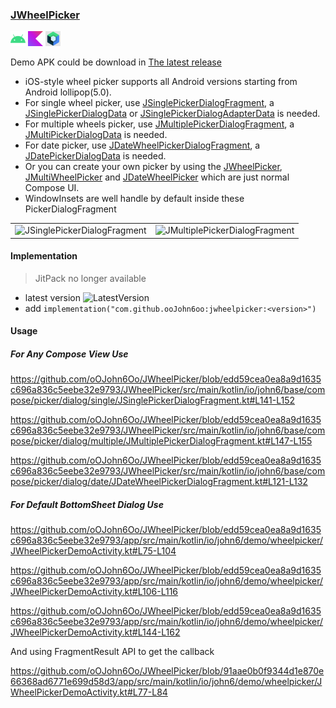 ### [JWheelPicker]

<p float="left">
  <img src="https://raw.githubusercontent.com/github/explore/8baf984947f4d9c32006bd03fa4c51ff91aadf8d/topics/android/android.png"  width="24" />
  <img src="https://raw.githubusercontent.com/github/explore/4479d2a2c854198cb00160f8593519c14dc3b905/topics/kotlin/kotlin.png" width="24" />
  <img src="https://raw.githubusercontent.com/github/explore/ae48d1ca3274c0c3a90f872e605eaef069a16771/topics/jetpack-compose/jetpack-compose.png" width="24" />
</p>

Demo APK could be download in [The latest release]

* iOS-style wheel picker supports all Android versions starting from Android lollipop(5.0).
* For single wheel picker, use [JSinglePickerDialogFragment], a [JSinglePickerDialogData] or [JSinglePickerDialogAdapterData] is needed.
* For multiple wheels picker, use [JMultiplePickerDialogFragment], a [JMultiPickerDialogData] is needed.
* For date picker, use [JDateWheelPickerDialogFragment], a [JDatePickerDialogData] is needed.
* Or you can create your own picker by using the [JWheelPicker], [JMultiWheelPicker] and [JDateWheelPicker] which are just normal Compose UI.
* WindowInsets are well handle by default inside these PickerDialogFragment

|||
| ---- | ---- |
| <img src="https://github.com/oOJohn6Oo/JWheelPicker/assets/24718357/4e25e324-bfd5-4510-a522-a5f642581d3e" alt="JSinglePickerDialogFragment"/>|<img src="https://github.com/oOJohn6Oo/JWheelPicker/assets/24718357/360d5bc8-333a-4d5b-ba59-5d772bbda831" alt="JMultiplePickerDialogFragment"/>|

#### Implementation
> JitPack no longer available
- latest version ![LatestVersion]
- add `implementation("com.github.ooJohn6oo:jwheelpicker:<version>")`

#### Usage

##### For Any Compose View Use

https://github.com/oOJohn6Oo/JWheelPicker/blob/edd59cea0ea8a9d1635c696a836c5eebe32e9793/JWheelPicker/src/main/kotlin/io/john6/base/compose/picker/dialog/single/JSinglePickerDialogFragment.kt#L141-L152

https://github.com/oOJohn6Oo/JWheelPicker/blob/edd59cea0ea8a9d1635c696a836c5eebe32e9793/JWheelPicker/src/main/kotlin/io/john6/base/compose/picker/dialog/multiple/JMultiplePickerDialogFragment.kt#L147-L155

https://github.com/oOJohn6Oo/JWheelPicker/blob/edd59cea0ea8a9d1635c696a836c5eebe32e9793/JWheelPicker/src/main/kotlin/io/john6/base/compose/picker/dialog/date/JDateWheelPickerDialogFragment.kt#L121-L132

##### For Default BottomSheet Dialog Use

https://github.com/oOJohn6Oo/JWheelPicker/blob/edd59cea0ea8a9d1635c696a836c5eebe32e9793/app/src/main/kotlin/io/john6/demo/wheelpicker/JWheelPickerDemoActivity.kt#L75-L104

https://github.com/oOJohn6Oo/JWheelPicker/blob/edd59cea0ea8a9d1635c696a836c5eebe32e9793/app/src/main/kotlin/io/john6/demo/wheelpicker/JWheelPickerDemoActivity.kt#L106-L116

https://github.com/oOJohn6Oo/JWheelPicker/blob/edd59cea0ea8a9d1635c696a836c5eebe32e9793/app/src/main/kotlin/io/john6/demo/wheelpicker/JWheelPickerDemoActivity.kt#L144-L162

And using FragmentResult API to get the callback

https://github.com/oOJohn6Oo/JWheelPicker/blob/91aae0b0f9344d1e870e66368ad6771e699d58d3/app/src/main/kotlin/io/john6/demo/wheelpicker/JWheelPickerDemoActivity.kt#L77-L84

[LatestVersion]: https://badgen.net/maven/v/maven-central/io.github.oojohn6oo/jwheelpicker
[JWheelPicker]: ./JWheelPicker/src/main/kotlin/io/john6/base/compose/picker/JWheelPicker.kt
[JMultiWheelPicker]: ./JWheelPicker/src/main/kotlin/io/john6/base/compose/picker/JMultiWheelPicker.kt
[JDateWheelPicker]: ./JWheelPicker/src/main/kotlin/io/john6/base/compose/picker/JDateWheelPicker.kt
[JSinglePickerDialogFragment]: ./JWheelPicker/src/main/kotlin/io/john6/base/compose/picker/dialog/single/JSinglePickerDialogFragment.kt
[JSinglePickerDialogData]: ./JWheelPicker/src/main/kotlin/io/john6/base/compose/picker/dialog/single/JSinglePickerDialogData.kt
[JSinglePickerDialogAdapterData]: ./JWheelPicker/src/main/kotlin/io/john6/base/compose/picker/dialog/single/JSinglePickerDialogAdapterData.kt
[JMultiplePickerDialogFragment]: ./JWheelPicker/src/main/kotlin/io/john6/base/compose/picker/dialog/multiple/JMultiplePickerDialogFragment.kt
[JMultiPickerDialogData]: ./JWheelPicker/src/main/kotlin/io/john6/base/compose/picker/dialog/multiple/JMultiPickerDialogData.kt
[JDateWheelPickerDialogFragment]: ./JWheelPicker/src/main/kotlin/io/john6/base/compose/picker/dialog/multiple/JDateWheelPickerDialogFragment.kt
[JDatePickerDialogData]: ./JWheelPicker/src/main/kotlin/io/john6/base/compose/picker/dialog/multiple/JDatePickerDialogData.kt
[IJPickerAdapter]: ./JWheelPicker/src/main/kotlin/io/john6/base/compose/picker/dialog/IJPickerAdapter.kt
[The latest release]: https://github.com/oOJohn6Oo/JWheelPicker/releases/latest